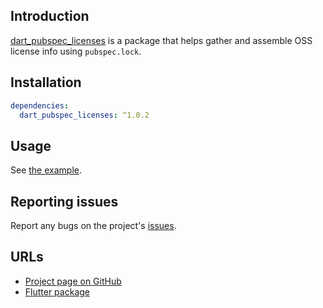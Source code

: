 ## Introduction

[dart_pubspec_licenses](https://pub.dev/packages/dart_pubspec_licenses) is a package that helps gather and assemble OSS license info using `pubspec.lock`.

## Installation
```yaml
dependencies:
  dart_pubspec_licenses: ^1.0.2
```

## Usage

See [the example](https://pub.dev/packages/dart_pubspec_licenses/example).

## Reporting issues

Report any bugs on the project's [issues](https://github.com/espresso3389/flutter_oss_licenses/issues).

## URLs

- [Project page on GitHub](https://github.com/espresso3389/flutter_oss_licenses)
- [Flutter package](https://pub.dev/packages/flutter_oss_licenses)
